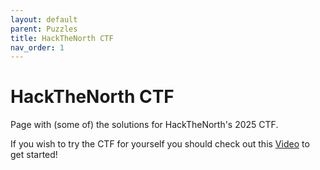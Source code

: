 ```yaml
---
layout: default
parent: Puzzles
title: HackTheNorth CTF
nav_order: 1
---
```

# HackTheNorth CTF

Page with (some of) the solutions for HackTheNorth's 2025 CTF. 

If you wish to try the CTF for yourself you should check out this [Video] to get started!

[Video]: https://www.youtube.com/shorts/QsUJGVL7szA